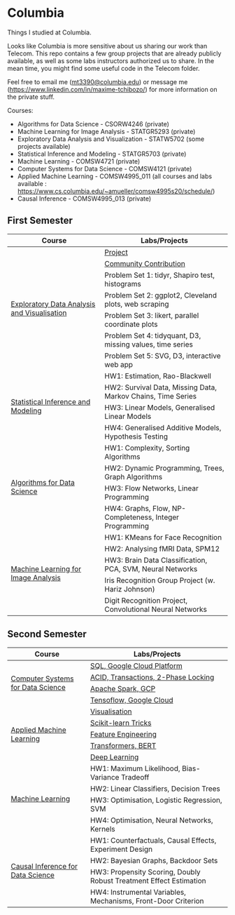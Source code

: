 # Columbia
Things I studied at Columbia.

Looks like Columbia is more sensitive about us sharing our work than Telecom. This repo contains a few group projects that are already publicly available, as well as some labs instructors authorized us to share. In the mean time, you might find some useful code in the Telecom folder.

Feel free to email me (mt3390@columbia.edu) or message me (https://www.linkedin.com/in/maxime-tchibozo/) for more information on the private stuff.

Courses:

* Algorithms for Data Science - CSORW4246 (private)
* Machine Learning for Image Analysis - STATGR5293 (private)
* Exploratory Data Analysis and Visualization - STATW5702 (some projects available)
* Statistical Inference and Modeling - STATGR5703 (private)
* Machine Learning - COMSW4721 (private)
* Computer Systems for Data Science - COMSW4121 (private)
* Applied Machine Learning - COMSW4995_011 (all courses and labs available : https://www.cs.columbia.edu/~amueller/comsw4995s20/schedule/)
* Causal Inference - COMSW4995_013 (private) 

## First Semester

<table>
    <thead>
        <tr>
            <th>Course</th>
            <th>Labs/Projects</th>
        </tr>
    </thead>
    <tbody>
         <!-- EDAV -->
         <tr>
              <td rowspan=7><a href="https://github.com/mtchibozo/Columbia/tree/master/Exploratory-Data-Analysis-And-Visualisation">Exploratory Data Analysis and Visualisation</a></td>
              <td><a href="https://github.com/mtchibozo/Columbia/tree/master/Exploratory-Data-Analysis-And-Visualisation/Data-Visualisation-Project">Project</a></td>
         </tr>
         <tr>
              <td><a href="https://github.com/mtchibozo/Columbia/tree/master/Exploratory-Data-Analysis-And-Visualisation/EDAV-Book-French-Translation">Community Contribution</a></td>
         </tr>
              <td><a>Problem Set 1: tidyr, Shapiro test, histograms</a></td>
         </tr>
              <td><a>Problem Set 2: ggplot2, Cleveland plots, web scraping</a></td>
         </tr>
              <td><a>Problem Set 3: likert, parallel coordinate plots</a></td>
         </tr>
              <td><a>Problem Set 4: tidyquant, D3, missing values, time series</a></td>
         </tr>
              <td><a>Problem Set 5: SVG, D3, interactive web app</a></td>
         </tr>         
               <!-- Stat Inference -->
         <tr>
              <td rowspan=4><a href="https://www.datascience.columbia.edu/course-inventory">Statistical Inference and Modeling</a></td>
              <td><a>HW1: Estimation, Rao-Blackwell</a></td>
         </tr>              
         <td><a>HW2: Survival Data, Missing Data, Markov Chains, Time Series</a></td>
         </tr>              
         <td><a>HW3: Linear Models, Generalised Linear Models</a></td>
         </tr>              
         <td><a>HW4: Generalised Additive Models, Hypothesis Testing</a></td>
         </tr>
         <!-- Algorithms for Data Science -->
         <tr>
              <td rowspan=4><a href="https://www.datascience.columbia.edu/course-inventory">Algorithms for Data Science</a></td>
              <td><a>HW1: Complexity, Sorting Algorithms</a></td>
         </tr>
         <tr>
              <td><a>HW2: Dynamic Programming, Trees, Graph Algorithms</a></td>
         </tr>
         <tr>
              <td><a>HW3: Flow Networks, Linear Programming </a></td>
         </tr>
         <tr>
              <td><a>HW4: Graphs, Flow, NP-Completeness, Integer Programming</a></td>
         </tr>
         <!-- ML for Image Analysis -->
         <tr>
              <td rowspan=5><a href="https://www.datascience.columbia.edu/course-inventory">Machine Learning for Image Analysis</a></td>
              <td><a>HW1: KMeans for Face Recognition</a></td>
         </tr>
         <tr>
              <td><a>HW2: Analysing fMRI Data, SPM12</a></td>
         </tr>
         <tr>
              <td><a>HW3: Brain Data Classification, PCA, SVM, Neural Networks</a></td>
         </tr>
         <tr>
              <td><a>Iris Recognition Group Project (w. Hariz Johnson)</a></td>
         </tr>         
         <tr>
              <td><a>Digit Recognition Project, Convolutional Neural Networks</a></td>
         </tr>
    </tbody>
</table>

## Second Semester


<table>
    <thead>
        <tr>
            <th>Course</th>
            <th>Labs/Projects</th>
        </tr>
    </thead>
    <tbody>
         <!-- Computer Systems for Data Science -->
         <tr>
              <td rowspan=4><a href="https://cs-w4121.github.io/">Computer Systems for Data Science</a></td>
              <td><a href="https://cs-w4121.github.io/homeworks/hw1.html">SQL, Google Cloud Platform </a></td>
         </tr>
         <tr>
              <td><a href="https://cs-w4121.github.io/homeworks/WrittenHW1.html">ACID, Transactions, 2-Phase Locking</a></td>
         </tr>
         <tr>
              <td><a href="https://cs-w4121.github.io/homeworks/hw2.html">Apache Spark, GCP</a></td>
         </tr>
          <tr>
              <td><a href="https://cs-w4121.github.io/homeworks/hw3.html">Tensoflow, Google Cloud</a></td>
         </tr>
         <!-- Applied Machine Learning -->
         <tr>
              <td rowspan=5><a href="https://www.cs.columbia.edu/~amueller/comsw4995s19/schedule/#top">Applied Machine Learning</a></td>
              <td><a href="https://github.com/mtchibozo/Columbia/tree/master/Applied-Machine-Learning/HW1-Visualization">Visualisation</a></td>
         </tr>
         <tr>
              <td><a href="https://github.com/mtchibozo/Columbia/tree/master/Applied-Machine-Learning/HW2-sklearn-tricks">Scikit-learn Tricks</a></td>
         </tr>
         <tr>
              <td><a href="https://github.com/mtchibozo/Columbia/tree/master/Applied-Machine-Learning/HW3-Feature-Engineering">Feature Engineering</a></td>
         </tr>       
          <tr>
              <td><a href="https://github.com/mtchibozo/Columbia/tree/master/Applied-Machine-Learning/HW4-NLP-Transformers-BERT">Transformers, BERT</a></td>
         </tr>       
          <tr>
              <td><a href="https://github.com/mtchibozo/Columbia/tree/master/Applied-Machine-Learning/HW5-Deep-Learning">Deep Learning</a></td>
         </tr>
               <!-- Machine Learning -->
         <tr>
              <td rowspan=4><a href="https://www.datascience.columbia.edu/course-inventory">Machine Learning</a></td>
              <td><a>HW1: Maximum Likelihood, Bias-Variance Tradeoff</a></td>
         </tr>
         <tr>
              <td><a>HW2: Linear Classifiers, Decision Trees</a></td>
         </tr>       
         <tr>
              <td><a>HW3: Optimisation, Logistic Regression, SVM</a></td>
         </tr>       
         <tr>
              <td><a>HW4: Optimisation, Neural Networks, Kernels</a></td>
         </tr>       
         <!-- Causal Inference for Data Science -->
         <tr>
              <td rowspan=4><a href="https://www.datascience.columbia.edu/course-inventory">Causal Inference for Data Science</a></td>
              <td><a>HW1: Counterfactuals, Causal Effects, Experiment Design</a></td>
         </tr>
         <tr>
              <td><a>HW2: Bayesian Graphs, Backdoor Sets</a></td>
         </tr>
         <tr>
              <td><a>HW3: Propensity Scoring, Doubly Robust Treatment Effect Estimation</a></td>
         <tr>
              <td><a>HW4: Instrumental Variables, Mechanisms, Front-Door Criterion</a></td>
         </tr>
         </tr>
    </tbody>
</table>
